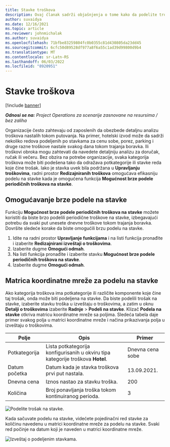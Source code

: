 ```yaml
---
title: Stavke troškova
description: Ovaj članak sadrži objašnjenja o tome kako da podelite troškove na stavke pomoću redizajniranog radnog prostora za troškove.
author: suvaidya
ms.date: 12/16/2021
ms.topic: article
ms.reviewer: johnmichalak
ms.author: suvaidya
ms.openlocfilehash: 71bfbe83259804fc0b0355c81d430805da23dd45
ms.sourcegitcommit: 6cfc50d89528df977a8f6a55c1ad39d99800d9b4
ms.translationtype: MT
ms.contentlocale: sr-Latn-RS
ms.lasthandoff: 06/03/2022
ms.locfileid: "8920951"
---
```

# <a name="expense-itemization"></a>Stavke troškova

[!include [banner](../includes/banner.md)]

_**Odnosi se na:** Project Operations za scenarije zasnovane na resursima / bez zaliha_

Organizacije često zahtevaju od zaposlenih da obezbede detaljnu analizu troškova nastalih tokom putovanja. Na primer, hotelski izvod može da sadrži nekoliko redova podeljenih po stavkama za cenu sobe, porez, parking i druge razne troškove nastale svakog dana tokom trajanja boravka. Ili troškovi obroka mogu zahtevati da navedete detaljniju analizu za doručak, ručak ili večeru. Bez obzira na potrebe organizacije, svaka kategorija troškova može biti podešena tako da odražava potkategorije ili stavke reda koje čine trošak. Iako je stavka uvek bila podržana u **Upravljanju troškovima**, radni prostor **Redizajniranih troškova** omogućava efikasniju podelu na stavke kada je omogućena funkcija **Mogućnost brze podele periodičnih troškova na stavke**.  

## <a name="enable-quick-itemization"></a>Omogućavanje brze podele na stavke 

Funkciju **Mogućnost brze podele periodičnih troškova na stavke** možete koristiti da biste brzo podelili periodične troškove na stavke, izbegavajući potrebu da svaki put unesete dnevne troškove tokom trajanja boravka. Dovršite sledeće korake da biste omogućili brzu podelu na stavke.

1. Idite na radni prostor **Upravljanje funkcijama** i na listi funkcija pronađite i izaberite **Redizajnirani izveštaji o troškovima**. 
2. Izaberite dugme **Omogući odmah**. 
3. Na listi funkcija pronađite i izaberite stavku **Mogućnost brze podele periodičnih troškova na stavke**.
4. Izaberite dugme **Omogući odmah**. 

## <a name="itemization-grid"></a>Matrica koordinatne mreže za podelu na stavke 

Ako kategorija troškova ima potkategorije ili različite komponente koje čine taj trošak, onda može biti podeljena na stavke. Da biste podelili trošak na stavke, izaberite stavku troška u izveštaju o troškovima, a zatim u oknu **Detalji o troškovima** izaberite **Radnje** > **Podeli na stavke**. Klizač **Podela na stavke** otkriva matricu koordinatne mreže sa poljima. Sledeća tabela daje primer svakog polja u matrici koordinatne mreže i načina prikazivanja polja u izveštaju o troškovima. 

|     Polje          |     Opis                                                                                  |     Primer              |
|--------------------|--------------------------------------------------------------------------------------------------|--------------------------|
|     Potkategorija    |     Lista potkategorija konfigurisanih u okviru tipa kategorije troškova **Hotel**.             |     Dnevna cena sobe      |
|     Datum početka     |     Datum kada je stavka troškova prvi put nastala.                                           |     13.09.2021.           |
|     Dnevna cena     |     Iznos nastao za stavku troška.                                                    |     200                  |
|     Količina       |     Broj ponavljanja troška tokom kontinuiranog perioda.                       |     3                    |

![Podelite trošak na stavke.](media/Itemization%20screen%201.png)

Kada sačuvate podelu na stavke, videćete pojedinačni red stavke za količinu navedenu u matrici koordinatne mreže za podelu na stavke. Svaki red počinje na datum koji je naveden u matrici koordinatne mreže.

![Izveštaj o podeljenim stavkama.](media/Itemization%20screen%202.png)

